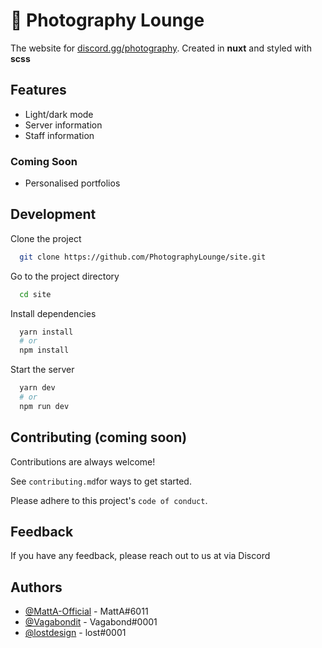 # 📸 Photography Lounge

The website for [discord.gg/photography](https://discord.com/invite/photography). Created in **nuxt** and styled with **scss**

## Features

- Light/dark mode
- Server information
- Staff information

### Coming Soon

- Personalised portfolios

## Development

Clone the project

```bash
  git clone https://github.com/PhotographyLounge/site.git
```

Go to the project directory

```bash
  cd site
```

Install dependencies

```bash
  yarn install
  # or
  npm install
```

Start the server

```bash
  yarn dev
  # or
  npm run dev
```

## Contributing (coming soon)

Contributions are always welcome!

See `contributing.md`for ways to get started.

Please adhere to this project's `code of conduct`.

## Feedback

If you have any feedback, please reach out to us at via Discord

## Authors

- [@MattA-Official](https://www.github.com/MattA-Official) - MattA#6011
- [@Vagabondit](https://www.github.com/Vagabondit) - Vagabond#0001
- [@lostdesign](https://www.github.com/lostdesign) - lost#0001

